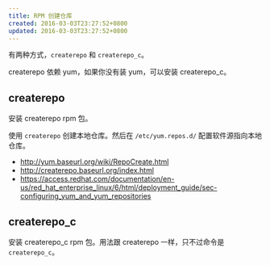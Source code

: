 ```yaml
---
title: RPM 创建仓库
created: 2016-03-03T23:27:52+0800
updated: 2016-03-03T23:27:52+0800
---
```



有两种方式，`createrepo` 和 `createrepo_c`。

createrepo 依赖 yum，如果你没有装 yum，可以安装 createrepo_c。

## createrepo

安装 createrepo rpm 包。

使用 `createrepo` 创建本地仓库。然后在 `/etc/yum.repos.d/` 配置软件源指向本地仓库。

- http://yum.baseurl.org/wiki/RepoCreate.html
- http://createrepo.baseurl.org/index.html
- https://access.redhat.com/documentation/en-us/red_hat_enterprise_linux/6/html/deployment_guide/sec-configuring_yum_and_yum_repositories

## createrepo_c

安装 createrepo_c rpm 包。用法跟 createrepo 一样，只不过命令是 `createrepo_c`。
